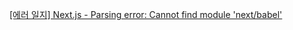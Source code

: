 [[에러 일지] Next.js - Parsing error: Cannot find module 'next/babel'](https://velog.io/@nemo/nextjs-parsing-error)